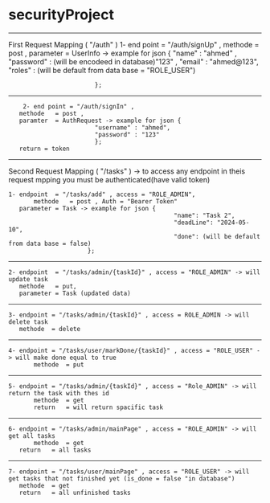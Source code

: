 # securityProject
-------------------------------------------------------------------------------------------------------------------------------------------

First Request Mapping ( "/auth" )
	1- end point = "/auth/signUp" , 
	   methode   = post ,
           parameter = UserInfo -> example for json {
							 "name"     : "ahmed" ,
							 "password" : (will be encodeed in database)"123" ,
							 "email"    : "ahmed@123",
							 "roles"    : (will be default from data base = "ROLE_USER")

							};
-------------------------------------------------------------------------------------------------------------------------------------------

        2- end point = "/auth/signIn" ,
	   methode   = post ,
	   paramter  = AuthRequest -> example for json {
							"username" : "ahmed",
							"password" : "123"
							};
	   return = token 

*****************************************************************************************************************************************************
Second Request Mapping ( "/tasks" ) -> to access any endpoint in theis request mpping you must be authenticated(have valid token)

	1- endpoint  = "/tasks/add" , access = "ROLE_ADMIN",
           methode   = post , Auth = "Bearer Token"
	   parameter = Task -> example for json {
                                                  "name": "Task 2",
                                                  "deadLine": "2024-05-10",
                                                  "done": (will be default from data base = false)
						  };
-------------------------------------------------------------------------------------------------------------------------------------------
	2- endpoint  = "/tasks/admin/{taskId}" , access = "ROLE_ADMIN" -> will update task
	   methode   = put,
	   parameter = Task (updated data)
-------------------------------------------------------------------------------------------------------------------------------------------
	3- endpoint = "/tasks/admin/{taskId}" , access = ROLE_ADMIN -> will delete task
	   methode  = delete 
-------------------------------------------------------------------------------------------------------------------------------------------
 	4- endpoint = "/tasks/user/markDone/{taskId}" , access = "ROLE_USER" -> will make done equal to true
           methode  = put
-------------------------------------------------------------------------------------------------------------------------------------------
	5- endpoint = "/tasks/admin/{taskId}" , access = "Role_ADMIN" -> will return the task with thes id 
           methode  = get
           return   = will return spacific task
-------------------------------------------------------------------------------------------------------------------------------------------
	6- endpoint = "/tasks/admin/mainPage" , access = "ROLE_ADMIN" -> will get all tasks
           methode  = get
	   return   = all tasks
-------------------------------------------------------------------------------------------------------------------------------------------
	7- endpoint = "/tasks/user/mainPage" , access = "ROLE_USER" -> will get tasks that not finished yet (is_done = false "in database")
	   methode  = get
	   return   = all unfinished tasks
